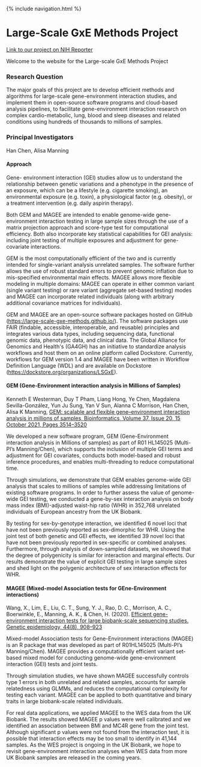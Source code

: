  {% include navigation.html %}
 

# Large-Scale GxE Methods Project
[Link to our project on NIH Reporter](https://reporter.nih.gov/search/gAoJB8GZC023oCHDlwkpCQ/project-details/10199014)

Welcome to the website for the Large-scale GxE Methods Project

### Research Question
The major goals of this project are to develop efficient methods and algorithms for large-scale gene-environment interaction studies, and implement them in open-source software programs and cloud-based analysis pipelines, to facilitate gene-environment interaction research on complex cardio-metabolic, lung, blood and sleep diseases and related conditions using hundreds of thousands to millions of samples.  

### Principal Investigators 
Han Chen, Alisa Manning

#### Approach 
Gene- environment interaction (GEI) studies allow us to understand the relationship between genetic variations and a phenotype in the presence of an exposure, which can be a lifestyle (e.g. cigarette smoking), an environmental exposure (e.g. toxin), a physiological factor (e.g. obesity), or a treatment intervention (e.g. daily aspirin therapy).

Both GEM and MAGEE are intended to enable genome-wide gene-environment interaction testing in large sample sizes through the use of a matrix projection approach and score-type test for computational efficiency. Both also incorporate key statistical capabilities for GEI analysis: including joint testing of multiple exposures and adjustment for gene-covariate interactions.

GEM is the most computationally efficient of the two and is currently intended for single-variant analysis unrelated samples. The software further allows the use of robust standard errors to prevent genomic inflation due to mis-specified environmental main effects. MAGEE allows more flexible modeling in multiple domains: MAGEE can operate in either common variant (single variant testing) or rare variant (aggregate set-based testing) modes and MAGEE can incorporate related individuals (along with arbitrary additional covariance matrices for individuals).

GEM and MAGEE are an open-source software packages hosted on GitHub (https://large-scale-gxe-methods.github.io/). The software packages use FAIR (findable, accessible, interoperable, and reusable) principles and integrates various data types, including sequencing data, functional genomic data, phenotypic data, and clinical data. The Global Alliance for Genomics and Health's (GA4GH) has an initiative to standardize analysis workflows and host them on an online platform called Dockstore. Currently, workflows for GEM version 1.4 and MAGEE have been written in Workflow Definition Language (WDL) and are available on Dockstore (https://dockstore.org/organizations/LSGxE).

#### GEM (Gene-Environment interaction analysis in Millions of Samples)
Kenneth E Westerman, Duy T Pham, Liang Hong, Ye Chen, Magdalena Sevilla-González, Yun Ju Sung, Yan V Sun, Alanna C Morrison, Han Chen, Alisa K Manning, [GEM: scalable and flexible gene–environment interaction analysis in millions of samples, Bioinformatics, Volume 37, Issue 20, 15 October 2021, Pages 3514–3520](https://doi.org/10.1093/bioinformatics/btab223)

We developed a new software program, GEM (Gene-Environment interaction analysis in Millions of samples) as part of R01 HL145025 (Multi-PI’s Manning/Chen), which supports the inclusion of multiple GEI terms and adjustment for GEI covariates, conducts both model-based and robust inference procedures, and enables multi-threading to reduce computational time.

Through simulations, we demonstrate that GEM enables genome-wide GEI analysis that scales to millions of samples while addressing limitations of existing software programs. In order to further assess the value of genome-wide GEI testing, we conducted a gene-by-sex interaction analysis on body mass index (BMI)-adjusted waist-hip ratio (WHR) in 352,768 unrelated individuals of European ancestry from the UK Biobank.

By testing for sex-by-genotype interaction, we identified 6 novel loci that have not been previously reported as sex-dimorphic for WHR. Using the joint test of both genetic and GEI effects, we identified 39 novel loci that have not been previously reported in sex-specific or combined analyses. Furthermore, through analysis of down-sampled datasets, we showed that the degree of polygenicity is similar for interaction and marginal effects. Our results demonstrate the value of explicit GEI testing in large sample sizes and shed light on the polygenic architecture of sex interaction effects for WHR.

#### MAGEE (Mixed-model Association tests for GEne-Environment interactions)

Wang, X., Lim, E., Liu, C. T., Sung, Y. J., Rao, D. C., Morrison, A. C., Boerwinkle, E., Manning, A. K., & Chen, H. (2020). [Efficient gene-environment interaction tests for large biobank-scale sequencing studies. Genetic epidemiology, 44(8), 908–923](https://www.ncbi.nlm.nih.gov/pmc/articles/PMC7754763/)

Mixed-model Association tests for Gene-Environment interactions (MAGEE) is an R package that was developed as part of R01HL145025 (Multi-PI’s Manning/Chen). MAGEE provides a computationally efficient variant set-based mixed model for conducting genome-wide gene-environment interaction (GEI) tests and joint tests.

Through simulation studies, we have shown MAGEE successfully controls type 1 errors in both unrelated and related samples, accounts for sample relatedness using GLMMs, and reduces the computational complexity for testing each variant. MAGEE can be applied to both quantitative and binary traits in large biobank-scale related individuals.

For real data applications, we applied MAGEE to the WES data from the UK Biobank. The results showed MAGEE p values were well calibrated and we identified an association between BMI and MC4R gene from the joint test. Although significant p values were not found from the interaction test, it is possible that interaction effects may be too small to identify in 41,144 samples. As the WES project is ongoing in the UK Biobank, we hope to revisit gene-environment interaction analyses when WES data from more UK Biobank samples are released in the coming years.

